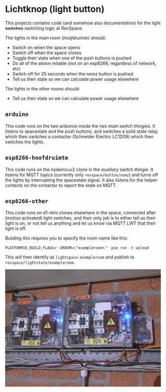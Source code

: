 # Lichtknop (light button)

This projects contains code (and somehow also documentation) for the light ~~switches~~ switching logic at RevSpace.

The lights in the main room (*hoofdruimte*) should:
* Switch on when the space opens
* Switch off when the space closes
* Toggle their state when one of the push buttons is pushed
* Do all of the above reliable (not on an esp8266, regardless of network, etc)
* Switch off for 25 seconds when the nomz button is pushed
* Tell us their state so we can calculate power usage elsewhere

The lights in the other rooms should:
* Tell us their state so we can calculate power usage elsewhere

## `arduino`

This code runs on the two arduinos inside the two *main switch thingies*. It listens to spacestate and the push buttons, and switches a solid state relay which then switches a contactor (Schneider Electric LC1D09) which then switches the lights.

## `esp8266-hoofdruimte`

This code runs on the nodemcuv2 clone in the *auxiliary switch thingie*. It listens for MQTT topics (currently only `revspace/button/nomz`) and turns off the lights by interrupting the spacestate signal. It also listens for the helper contacts on the contactor to report the state on MQTT.

## `esp8266-other`

This code runs on d1-mini clones elsewhere in the space, connected after (motion activated) light switches, and their only job is to either tell us their light is on, or not tell us anything and let us know via MQTT LWT that their light is off.

Building this requires you to specify the room name like this:

```
PLATFORMIO_BUILD_FLAGS='-DROOM=\"exampleroom\"' pio run -t upload
```

This will then identify as `lightspace-exampleroom` and publish to `revspace/lightstate/exampleroom`.

![Photo of the switch thingies](./photo.jpg)
